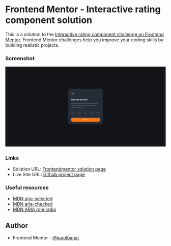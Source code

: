 # Frontend Mentor - Interactive rating component solution

This is a solution to the [Interactive rating component challenge on Frontend Mentor](https://www.frontendmentor.io/challenges/interactive-rating-component-koxpeBUmI). Frontend Mentor challenges help you improve your coding skills by building realistic projects.

### Screenshot

![](./screenshot.png)

### Links

- Solution URL: [Frontendmentor solution page](https://www.frontendmentor.io/solutions/interactive-rating-component-BkEsTGnEc)
- Live Site URL: [Github project page](https://karolbanat.github.io/interactive-rating-component-main/)

### Useful resources

- [MDN aria-selected](https://developer.mozilla.org/en-US/docs/Web/Accessibility/ARIA/Attributes/aria-selected)
- [MDN aria-checked](https://developer.mozilla.org/en-US/docs/Web/Accessibility/ARIA/Attributes/aria-checked)
- [MDN ARIA role radio](https://developer.mozilla.org/en-US/docs/Web/Accessibility/ARIA/Roles/radio_role)

## Author

- Frontend Mentor - [@karolbanat](https://www.frontendmentor.io/profile/karolbanat)

